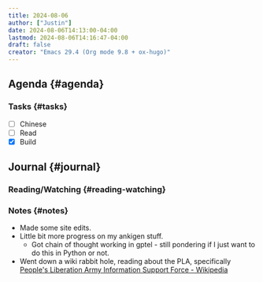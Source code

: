 ```yaml
---
title: 2024-08-06
author: ["Justin"]
date: 2024-08-06T14:13:00-04:00
lastmod: 2024-08-06T14:16:47-04:00
draft: false
creator: "Emacs 29.4 (Org mode 9.8 + ox-hugo)"
---
```


<div class="outline-1 jvc">

## Agenda {#agenda}

<div class="outline-2 jvc">

### Tasks {#tasks}

-   [ ] Chinese
-   [ ] Read
-   [X] Build

</div>

</div>

<div class="outline-1 jvc">

## Journal {#journal}

<div class="outline-2 jvc">

### Reading/Watching {#reading-watching}


</div>

<div class="outline-2 jvc">

### Notes {#notes}

-   Made some site edits.
-   Little bit more progress on my ankigen stuff.
    -   Got chain of thought working in gptel - still pondering if I just want to do
        this in Python or not.
-   Went down a wiki rabbit hole, reading about the PLA, specifically [People's Liberation Army Information Support Force - Wikipedia](https://en.wikipedia.org/wiki/People%27s_Liberation_Army_Information_Support_Force)

</div>

</div>
